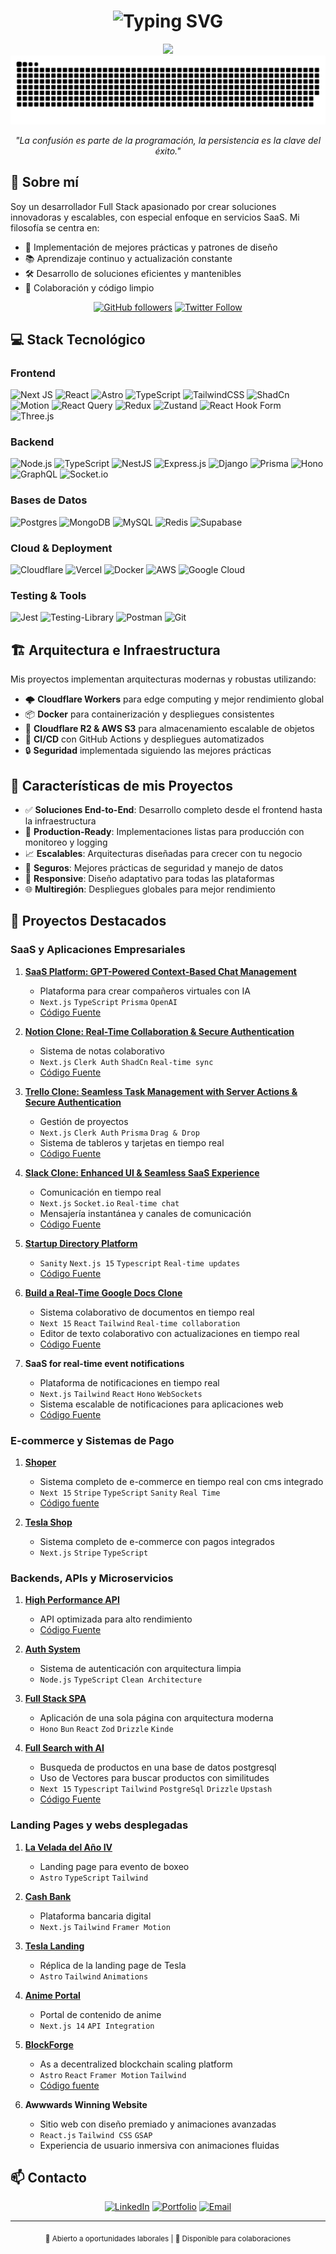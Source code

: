 # <div align="center">

<h1 align="center">
  <img src="https://readme-typing-svg.demolab.com?font=Fira+Code&weight=600&size=35&pause=1000&color=FFFFFF&background=000000&center=true&vCenter=true&random=false&width=1000&height=100&lines=Franko+Barrera;Full+Stack+Developer+%26+Software+Architect;Building+Modern+%26+Scalable+Solutions" alt="Typing SVG" />
</h1>

<div align="center">
  <img src="https://user-images.githubusercontent.com/73097560/115834477-dbab4500-a447-11eb-908a-139a6edaec5c.gif">
</div>

<div align="center">
  <img src="/grid-snake.svg" alt="snake" />
</div>

<div align="center">
  <p><em>"La confusión es parte de la programación, la persistencia es la clave del éxito."</em></p>
</div>

## 🚀 Sobre mí

Soy un desarrollador Full Stack apasionado por crear soluciones innovadoras y escalables, con especial enfoque en servicios SaaS. Mi filosofía se centra en:

- 🎯 Implementación de mejores prácticas y patrones de diseño
- 📚 Aprendizaje continuo y actualización constante
- 🛠️ Desarrollo de soluciones eficientes y mantenibles
- 🤝 Colaboración y código limpio

<div align="center">

[![GitHub followers](https://img.shields.io/github/followers/Lostovayne?style=social)](https://github.com/Lostovayne)
[![Twitter Follow](https://img.shields.io/twitter/follow/Play10Never?style=social)]([https://x.com/Play10Never])

</div>

## 💻 Stack Tecnológico

### Frontend

![Next JS](https://img.shields.io/badge/Next-black?style=for-the-badge&logo=next.js&logoColor=white)
![React](https://img.shields.io/badge/react-%2320232a.svg?style=for-the-badge&logo=react&logoColor=%2361DAFB)
![Astro](https://img.shields.io/badge/astro-%232C2052.svg?style=for-the-badge&logo=astro&logoColor=white)
![TypeScript](https://img.shields.io/badge/typescript-%23007ACC.svg?style=for-the-badge&logo=typescript&logoColor=white)
![TailwindCSS](https://img.shields.io/badge/tailwindcss-%2338B2AC.svg?style=for-the-badge&logo=tailwind-css&logoColor=white)
![ShadCn](https://img.shields.io/badge/ShadCn-00000F?style=for-the-badge&logo=shadcn_ui&logoColor=white)
![Motion](https://img.shields.io/badge/Motion-3982CE?style=for-the-badge&logo=framer&logoColor=white)
![React Query](https://img.shields.io/badge/-React%20Query-FF4154?style=for-the-badge&logo=react%20query&logoColor=white)
![Redux](https://img.shields.io/badge/redux-%23593d88.svg?style=for-the-badge&logo=redux&logoColor=white)
![Zustand](https://img.shields.io/badge/zustand-%2320232a.svg?style=for-the-badge&logo=react&logoColor=%2361DAFB)
![React Hook Form](https://img.shields.io/badge/React%20Hook%20Form-%23EC5990.svg?style=for-the-badge&logo=reacthookform&logoColor=white)
![Three.js](https://img.shields.io/badge/threejs-black?style=for-the-badge&logo=three.js&logoColor=white)

### Backend

![Node.js](https://img.shields.io/badge/node.js-6DA55F?style=for-the-badge&logo=node.js&logoColor=white)
![TypeScript](https://img.shields.io/badge/typescript-%23007ACC.svg?style=for-the-badge&logo=typescript&logoColor=white)
![NestJS](https://img.shields.io/badge/nestjs-%23E0234E.svg?style=for-the-badge&logo=nestjs&logoColor=white)
![Express.js](https://img.shields.io/badge/express.js-%23404d59.svg?style=for-the-badge&logo=express&logoColor=%2361DAFB)
![Django](https://img.shields.io/badge/Django-092E20?style=for-the-badge&logo=django&logoColor=white)
![Prisma](https://img.shields.io/badge/Prisma-3982CE?style=for-the-badge&logo=Prisma&logoColor=white)
![Hono](https://img.shields.io/badge/Hono-F96854?style=for-the-badge&logo=hono&logoColor=white)
![GraphQL](https://img.shields.io/badge/-GraphQL-E10098?style=for-the-badge&logo=graphql&logoColor=white)
![Socket.io](https://img.shields.io/badge/Socket.io-black?style=for-the-badge&logo=socket.io&badgeColor=010101)

### Bases de Datos

![Postgres](https://img.shields.io/badge/postgres-%23316192.svg?style=for-the-badge&logo=postgresql&logoColor=white)
![MongoDB](https://img.shields.io/badge/MongoDB-%234ea94b.svg?style=for-the-badge&logo=mongodb&logoColor=white)
![MySQL](https://img.shields.io/badge/MySQL-00000F?style=for-the-badge&logo=mysql&logoColor=white)
![Redis](https://img.shields.io/badge/Redis-%23EF4223.svg?style=for-the-badge&logo=redis&logoColor=white)
![Supabase](https://img.shields.io/badge/Supabase-3ECF8E?style=for-the-badge&logo=supabase&logoColor=white)

### Cloud & Deployment

![Cloudflare](https://img.shields.io/badge/Cloudflare-F38020?style=for-the-badge&logo=Cloudflare&logoColor=white)
![Vercel](https://img.shields.io/badge/vercel-%23000000.svg?style=for-the-badge&logo=vercel&logoColor=white)
![Docker](https://img.shields.io/badge/docker-%230db7ed.svg?style=for-the-badge&logo=docker&logoColor=white)
![AWS](https://img.shields.io/badge/AWS-%23FF9900.svg?style=for-the-badge&logo=amazon-aws&logoColor=white)
![Google Cloud](https://img.shields.io/badge/Google%20Cloud-%234285F4.svg?style=for-the-badge&logo=google-cloud&logoColor=white)

### Testing & Tools

![Jest](https://img.shields.io/badge/-jest-%23C21325?style=for-the-badge&logo=jest&logoColor=white)
![Testing-Library](https://img.shields.io/badge/-TestingLibrary-%23E33332?style=for-the-badge&logo=testing-library&logoColor=white)
![Postman](https://img.shields.io/badge/Postman-FF6C37?style=for-the-badge&logo=postman&logoColor=white)
![Git](https://img.shields.io/badge/git-%23F05033.svg?style=for-the-badge&logo=git&logoColor=white)

## 🏗️ Arquitectura e Infraestructura

Mis proyectos implementan arquitecturas modernas y robustas utilizando:

- 🌩️ **Cloudflare Workers** para edge computing y mejor rendimiento global
- 📦 **Docker** para containerización y despliegues consistentes
- 💾 **Cloudflare R2 & AWS S3** para almacenamiento escalable de objetos
- 🔄 **CI/CD** con GitHub Actions y despliegues automatizados
- 🔒 **Seguridad** implementada siguiendo las mejores prácticas

## 🎯 Características de mis Proyectos

- ✅ **Soluciones End-to-End**: Desarrollo completo desde el frontend hasta la infraestructura
- 🚀 **Production-Ready**: Implementaciones listas para producción con monitoreo y logging
- 📈 **Escalables**: Arquitecturas diseñadas para crecer con tu negocio
- 🔐 **Seguros**: Mejores prácticas de seguridad y manejo de datos
- 📱 **Responsive**: Diseño adaptativo para todas las plataformas
- 🌐 **Multiregión**: Despliegues globales para mejor rendimiento

## 🌟 Proyectos Destacados

### SaaS y Aplicaciones Empresariales

1. **[SaaS Platform: GPT-Powered Context-Based Chat Management](https://e-compa.vercel.app/)**
   - Plataforma para crear compañeros virtuales con IA
   - `Next.js` `TypeScript` `Prisma` `OpenAI`
   - [Código Fuente](https://github.com/Lostovayne/SaaS-AI-Companion)

2. **[Notion Clone: Real-Time Collaboration & Secure Authentication](https://www.murkiva.cloud/)**
   - Sistema de notas colaborativo
   - `Next.js` `Clerk Auth` `ShadCn` `Real-time sync`
   - [Código Fuente](https://github.com/Lostovayne/Clon-de-Notion-con-Next14-Tailwind-Typescript)

3. **[Trello Clone: Seamless Task Management with Server Actions & Secure Authentication](https://github.com/Lostovayne/Clon-de-Trello-Next-14-Tailwind-Typescript-Prisma)**
   - Gestión de proyectos
   - `Next.js` `Clerk Auth` `Prisma` `Drag & Drop`
   - Sistema de tableros y tarjetas en tiempo real
    - [Código Fuente](https://github.com/Lostovayne/)

4. **[Slack Clone: Enhanced UI & Seamless SaaS Experience](https://epsaslack.vercel.app/)**
   - Comunicación en tiempo real
   - `Next.js` `Socket.io` `Real-time chat`
   - Mensajería instantánea y canales de comunicación
   - [Código Fuente](https://github.com/Lostovayne/)

5. **[Startup Directory Platform](https://github.com/Lostovayne/YCDirectory)**
   - `Sanity` `Next.js 15` `Typescript` `Real-time updates`
   - [Código Fuente](https://github.com/Lostovayne/YCDirectory)

6. **[Build a Real-Time Google Docs Clone](https://google-docs-beige.vercel.app/documents/1234)**
   - Sistema colaborativo de documentos en tiempo real
   - `Next 15` `React` `Tailwind` `Real-time collaboration`
   - Editor de texto colaborativo con actualizaciones en tiempo real
   - [Código Fuente](https://github.com/Lostovayne/)

7. **SaaS for real-time event notifications**
   - Plataforma de notificaciones en tiempo real
   - `Next.js` `Tailwind` `React` `Hono` `WebSockets`
   - Sistema escalable de notificaciones para aplicaciones web
   - [Código Fuente](https://github.com/Lostovayne/)
  
  

### E-commerce y Sistemas de Pago

1. **[Shoper](https://shoper-store.vercel.app/)**
   - Sistema completo de e-commerce en tiempo real con cms integrado
   - `Next 15` `Stripe` `TypeScript` `Sanity` `Real Time`
   - [Código fuente](https://github.com/Lostovayne/Full-Stack-E-Commerce)
2. **[Tesla Shop](https://github.com/Lostovayne/Tienda-de-Ropa-Tesla-Shop-usando-Next-14)**

   - Sistema completo de e-commerce con pagos integrados
   - `Next.js` `Stripe` `TypeScript`

### Backends, APIs y Microservicios

1. **[High Performance API](https://api-sooty-eta.vercel.app/)**

   - API optimizada para alto rendimiento
   - [Código Fuente](https://github.com/Lostovayne/High-Performance-Api)

2. **[Auth System](https://github.com/Lostovayne/Sistema-de-Autenticacion-usando-Node-Ts-y-Clean-Arquitecture)**

   - Sistema de autenticación con arquitectura limpia
   - `Node.js` `TypeScript` `Clean Architecture`

3. **[Full Stack SPA](https://github.com/Lostovayne/Proyecto-Full-Stack-Spa-en-React-con-Hono-y-Bun)**
   - Aplicación de una sola página con arquitectura moderna
   - `Hono` `Bun` `React` `Zod` `Drizzle` `Kinde`
4. **[Full Search with AI](https://search-products-three.vercel.app/)**
   - Busqueda de productos en una base de datos postgresql
   - Uso de Vectores para buscar productos con similitudes
   - `Next 15` `Typescript` `Tailwind` `PostgreSql` `Drizzle` `Upstash`
   - [Código Fuente](https://github.com/Lostovayne/Search-Products-With-Nextjs)

### Landing Pages y webs desplegadas

1. **[La Velada del Año IV](https://khalest.cloud)**

   - Landing page para evento de boxeo
   - `Astro` `TypeScript` `Tailwind`

2. **[Cash Bank](https://cash-bank.pages.dev/)**

   - Plataforma bancaria digital
   - `Next.js` `Tailwind` `Framer Motion`

3. **[Tesla Landing](https://tesladl.pages.dev/)**

   - Réplica de la landing page de Tesla
   - `Astro` `Tailwind` `Animations`

4. **[Anime Portal](https://anime-next14.vercel.app)**

   - Portal de contenido de anime
   - `Next.js 14` `API Integration`

5. **[BlockForge](https://dark-blockchain.vercel.app/)**

   - As a decentralized blockchain scaling platform
   - `Astro` `React` `Framer Motion` `Tailwind`
   - [Código fuente](https://github.com/Lostovayne/Dark-SaaS-Blockchain-Site)

6. **Awwwards Winning Website**
   - Sitio web con diseño premiado y animaciones avanzadas
   - `React.js` `Tailwind CSS` `GSAP`
   - Experiencia de usuario inmersiva con animaciones fluidas



## 📫 Contacto

<div align="center">
  
[![LinkedIn](https://img.shields.io/badge/LinkedIn-%230077B5.svg?style=for-the-badge&logo=linkedin&logoColor=white)](https://www.linkedin.com/in/franco-barrera-riffo/)
[![Portfolio](https://img.shields.io/badge/Portfolio-%23000000.svg?style=for-the-badge&logo=firefox&logoColor=#FF7139)](https://tuportfolio.com)
[![Email](https://img.shields.io/badge/Email-D14836?style=for-the-badge&logo=gmail&logoColor=white)](mailto:frankhx018@gmail.com)

</div>

---

<div align="center">
  <sub>💼 Abierto a oportunidades laborales | 🤝 Disponible para colaboraciones</sub>
</div>
